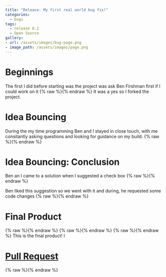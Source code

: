 ```yaml
---
title: "Release: My first real world bug fix!"
categories:
  - bugs
tags:
  - release 0.2
  - Open Source
gallery:
- url: /assets/images/bug-page.png
- image_path: /assets/images/page.png
---
```

# Beginnings
The first I did before starting was the project was ask Ben Firshman first if I could work on it
{% raw %}<img src="{{ site.url }}{{ site.baseurl }}/assets/images/ben-answer.png" alt="">{% endraw %}
It was a yes so I forked the project. 

# Idea Bouncing
During the my time programming Ben and I stayed in close touch, with me consitantly asking questions and looking for guidance on my build.
{% raw %}<img src="{{ site.url }}{{ site.baseurl }}/assets/images/discussion.png" alt="">{% endraw %}

# Idea Bouncing: Conclusion
Ben an I came to a solution when I suggested a check box {% raw %}<img src="{{ site.url }}{{ site.baseurl }}/assets/images/checkboxsuggestion.png" alt="">{% endraw %}

Ben liked this suggestion so we went with it and during, he requested some code changes {% raw %}<img src="{{ site.url }}{{ site.baseurl }}/assets/images/requestedchanges.png" alt="">{% endraw %}

# Final Product
{% raw %}<img src="{{ site.url }}{{ site.baseurl }}/assets/images/finalversion.png" alt="">{% endraw %}
{% raw %}<img src="{{ site.url }}{{ site.baseurl }}/assets/images/alt-controls-addtion1.png" alt="">{% endraw %}
{% raw %}<img src="{{ site.url }}{{ site.baseurl }}/assets/images/alt-controls-addtion2.png" alt="">{% endraw %}
This is the final product! I 

# [Pull Request](https://github.com/bfirsh/jsnes-web/pull/69)
{% raw %}<img src="{{ site.url }}{{ site.baseurl }}/assets/images/release02pr.png" alt="">{% endraw %}